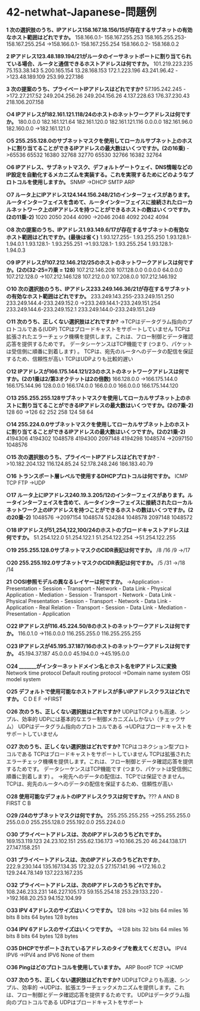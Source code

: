 # 42-netwhat-Japanese-問題例
**1 次の選択肢のうち、IPアドレス158.167.18.156/15が存在するサブネットの有効なホスト範囲はどれですか。**
158.166.0.1- 158.167.255.253
158.165.255.253- 158.167.255.254
->158.166.0.1- 158.167.255.254
158.166.0.2- 158.168.0.2

**2 IPアドレス123.48.189.194/21がルータのイーサネットポートに割り当てられている場合、ルータと通信できるホストアドレスは何ですか。**
101.219.223.235
75.153.38.143
5.200.165.154
13.28.168.153
172.1.223.196
43.241.96.42
->123.48.189.109
253.99.227.186

**3 次の提案のうち、プライベートIPアドレスはどれですか?**
57.195.242.245
->172.27.217.52
249.204.256.26
249.204.156.26
4.137.228.63
176.37.230.43
218.106.207.158

**○4 IPアドレスが182.161.121.118/24のホストのネットワークアドレスは何ですか。**
180.0.0.0
182.161.121.64
182.161.120.0
182.161.121.116
0.0.0.0
182.161.96.0
182.160.0.0
->182.161.121.0

**○5 255.255.128.0のサブネットマスクを使用してローカルサブネット上のホストに割り当てることができるIPアドレスの最大数はいくつですか。(2の16乗)**
->65536
65532
16380
32768
32770
65530
32766
16382
32764

**○6 IPアドレス、サブネットマスク、デフォルトゲートウェイ、DNS情報などのIP設定を自動化するメカニズムを実装する。これを実現するためにどのようなプロトコルを使用しますか。**
SNMP
->DHCP
SMTP
ARP

**○7 ルータ上にIPアドレス124.144.156.248/21のインターフェイスがあります。ルータインターフェイスを含めて、ルータインターフェイスに接続されたローカルネットワーク上のIPアドレスを持つことができるホストの数はいくつですか。(2の11乗-2)**
1020
2050
2044
4090
->2046
2048
4092
2042
4094

**○8 次の提案のうち、IPアドレス1.93.149.6/17が存在するサブネットの有効なホスト範囲はどれですか。(最後は省く)**
1.93.127.255- 1.93.255.250
1.93.128.1- 1.94.0.1
1.93.128.1- 1.93.255.251
->1.93.128.1- 1.93.255.254
1.93.128.1- 1.94.0.3

**○9 IPアドレスが107.212.146.212/25のホストのネットワークアドレスは何ですか。(2の(32-25=7)乗 = 128)**
107.212.146.208
107.128.0.0
0.0.0.0
64.0.0.0
107.212.128.0
->107.212.146.128
107.212.0.0
107.208.0.0
107.212.146.192

**○10 次の選択肢のうち、IPアドレス233.249.146.36/21が存在するサブネットの有効なホスト範囲はどれですか。**
233.249.143.255-233.249.151.250
233.249.144.4-233.249.152.0
->233.249.144.1-233.249.151.254
233.249.144.6-233.249.152.1
233.249.144.0-233.249.151.249

**○11 次のうち、正しくない選択肢はどれですか?**
->TCPはデータグラム指向のプロトコルである(UDP)
TCPはブロードキャストをサポートしていません
TCPは拡張されたエラーチェック機構を提供します。これは、フロー制御とデータ確認応答を提供するためです。
データシーケンスはTCP機能です (つまり、パケットは受信側に順番に到着します) 。
TCPは、宛先のルータへのデータの配信を保証するため、信頼性が高い
TCPはUDPよりも比較的遅い

**○12 IPアドレスが166.175.144.121/23のホストのネットワークアドレスは何ですか。(2の1乗は2/第3オクテットは2の倍数)**
166.128.0.0
->166.175.144.0
166.175.144.96
128.0.0.0
166.174.0.0
166.0.0.0
166.0.0.0
166.175.144.120

**○13 255.255.255.128サブネットマスクを使用してローカルサブネット上のホストに割り当てることができるIPアドレスの最大数はいくつですか。(2の7乗-2)**
128
60
->126
62
252
258
124
58
64

**○14 255.224.0.0サブネットマスクを使用してローカルサブネット上のホストに割り当てることができるIPアドレスの最大数はいくつですか。(2の21乗-2)**
4194306
4194302
1048578
4194300
2097148
4194298
1048574
->2097150
1048576

**○15 次の選択肢のうち、プライベートIPアドレスはどれですか?**
->10.182.204.132
116.124.85.24
52.178.248.246
186.183.40.79

**○16 トランスポート層レベルで使用するDHCPプロトコルは何ですか。**
ICMP
TCP
FTP
->UDP

**○17 ルータ上にIPアドレス240.19.3.205/12のインターフェイスがあります。ルータインターフェイスを含めて、ルータインターフェイスに接続されたローカルネットワーク上のIPアドレスを持つことができるホストの数はいくつですか。(2の20乗-2)**
1048576
->2097154
1048574
524284
1048578
2097148
1048572

**○18 IPアドレスが51,254,122,100/24のホストのブロードキャストアドレスは何ですか。**
51.254.122.0
51.254.122.1
51.254.122.254
->51.254.122.255

**○19 255.255.128.0サブネットマスクのCIDR表記は何ですか。**
/8
/16
/9
->/17

**○20 255.255.192.0サブネットマスクのCIDR表記は何ですか。**
/5
/31
->/18
/14

**21 ○OSI参照モデルの異なるレイヤーは何ですか。**
->Application - Presentation - Session - Transport - Network - Data Link - Physical
Application - Mediation - Session - Transport - Network - Data Link - Physical
Presentation - Session - Transport - Network - Data Link - Application - Real
Relation - Transport - Session - Data Link - Mediation - Presentation - Application

**○22 IPアドレスが116.45.224.50/8のホストのネットワークアドレスは何ですか。**
116.0.1.0
->116.0.0.0
116.255.255.0
116.255.255.255

**○23 IPアドレスが45.195.37.187/16のホストのネットワークアドレスは何ですか。**
45.194.37.187
45.0.0.0
45.194.0.0
->45.195.0.0

**○24 _______がインターネットドメイン名とホスト名をIPアドレスに変換**
Network time protocol
Default routing protocol
->Domain name system
OSI model system

**○25 デフォルトで使用可能なホストアドレスが多いIPアドレスクラスはどれですか。**
C
D
E
F
->FIRST

**○26 次のうち、正しくない選択肢はどれですか?**
UDPはTCPよりも高速、シンプル、効率的
UDPには基本的なエラー制御メカニズムしかない（チェックサム）
UDPはデータグラム指向のプロトコルである
->UDPはブロードキャストをサポートしていません

**○27 次のうち、正しくない選択肢はどれですか?**
TCPはコネクション型プロトコルである
TCPはブロードキャストをサポートしていません
TCPは拡張されたエラーチェック機構を提供します。これは、フロー制御とデータ確認応答を提供するためです。
データシーケンスはTCP機能です (つまり、パケットは受信側に順番に到着します) 。
->宛先へのデータの配信は、TCPでは保証できません。
TCPは、宛先のルータへのデータの配信を保証するため、信頼性が高い

**○28 使用可能なデフォルトのIPアドレスクラスは何ですか。**???
A AND B
FIRST
C
B

**○29 /24のサブネットマスクは何ですか。**
255.255.255.255
->255.255.255.0
255.0.0.0
255.255.128.0
255.192.0.0
255.224.0.0

**○30 プライベートアドレスは、次のIPアドレスのうちどれですか。**
169.153.119.123
24.23.102.151
255.62.136.173
->10.166.25.20
46.244.138.171
27.147.158.251

**○31 プライベートアドレスは、次のIPアドレスのうちどれですか**。
222.9.230.144
135.167.134.35
172.32.0.5
27.157.141.96
->172.16.0.2
129.244.78.149
137.223.167.235

**○32 プライベートアドレスは、次のIPアドレスのうちどれですか。**
108.246.233.231
146.227.105.173
59.155.254.18
253.29.133.220
->192.168.20.253
94.152.104.99

**○33 IPV 4アドレスのサイズはいくつですか。**
128 bits
->32 bits
64 miles
16 bits
8 bits
64 bytes
128 bytes

**○34 IPV 6アドレスのサイズはいくつですか。**
->128 bits
32 bits
64 miles
16 bits
8 bits
64 bytes
128 bytes

**○35 DHCPでサポートされているアドレスのタイプを教えてください。**
IPV4
IPV6
->IPV4 and IPV6
None of them

**○36 Pingはどのプロトコルを使用していますか。**
ARP
BootP
TCP
->ICMP

**○37 次のうち、正しくない選択肢はどれですか?**
UDPはTCPよりも高速、シンプル、効率的
->UDPは、拡張エラーチェックメカニズムを提供します。これは、フロー制御とデータ確認応答を提供するためです。
UDPはデータグラム指向のプロトコルである
UDPはブロードキャストをサポート

